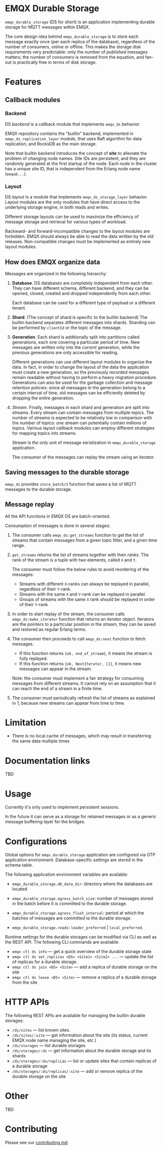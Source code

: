 # EMQX Durable Storage

`emqx_durable_storage` (DS for short) is an application implementing durable storage for MQTT messages within EMQX.

The core design idea behind `emqx_durable_storage` is to store each message exactly once (per each replica of the database), regardless of the number of consumers, online or offline.
This makes the storage disk requirements very predictable: only the number of _published_ messages matters; the number of consumers is removed from the equation, and fan-out is practically free in terms of disk storage.

# Features

## Callback modules

### Backend

DS _backend_ is a callback module that implements `emqx_ds` behavior.

EMQX repository contains the "builtin" backend, implemented in `emqx_ds_replication_layer` module, that uses Raft algorithm for data replication, and RocksDB as the main storage.

Note that builtin backend introduces the concept of **site** to alleviate the problem of changing node names.
Site IDs are persistent, and they are randomly generated at the first startup of the node.
Each node in the cluster has a unique site ID, that is independent from the Erlang node name (`emqx@...`).

### Layout

DS _layout_ is a module that implements `emqx_ds_storage_layer` behavior.
Layout modules are the only modules that have direct access to the underlying storage engine, in both reads and writes.

Different storage layouts can be used to maximize the efficiency of message storage and retrieval for various types of workload.

Backward- and forward-incompatible changes to the layout modules are forbidden.
EMQX should always be able to read the data written by the old releases.
Non-compatible changes must be implemented as entirely new layout modules.

## How does EMQX organize data

Messages are organized in the following hierarchy:

1. **Database**.
   DS databases are completely independent from each other.
   They can have different schema, different backend, and they can be opened, closed, created and dropped independently from each other.

   Each database can be used for a different type of payload or a different tenant.

2. **Shard**.
   (The concept of shard is specific to the builtin backend)
   The builtin backend separates different messages into shards.
   Sharding can be performed by `clientId` or the topic of the message.

3. **Generation**.
   Each shard is additionally split into partitions called generations, each one covering a particular period of time.
   New messages are written only into the _current_ generation, while the previous generations are only accessible for reading.

   Different generations can use different layout modules to organize the data.
   In fact, in order to change the layout of the data the application must create a new generation, so the previously recorded messages remain readable without having to perform a heavy migration procedure.
   Generations can also be used for the garbage collection and message retention policies: since all messages in the generation belong to a certain interval of time, old messages can be efficiently deleted by dropping the entire generation.


4. *Stream*.
   Finally, messages in each shard and generation are split into streams.
   Every stream can contain messages from multiple topics.
   The number of streams is expected to be relatively low in comparison with the number of topics: one stream can potentially contain millions of topics.
   Various layout callback modules can employ different strategies for mapping topics into streams.

   Stream is *the only* unit of message serialization in `emqx_durable_storage` application.

   The consumer of the messages can replay the stream using an _iterator_.

## Saving messages to the durable storage

`emqx_ds` provides `store_batch/3` function that saves a list of MQTT messages to the durable storage.

## Message replay

All the API functions in EMQX DS are batch-oriented.

Consumption of messages is done in several stages:

1. The consumer calls `emqx_ds:get_streams` function to get the list of streams that contain messages from a given topic filter, and a given time range.

2. `get_streams` returns the list of streams together with their _ranks_.
   The rank of the stream is a tuple with two elements, called `X` and `Y`.

   The consumer must follow the below rules to avoid reordering of the messages:

   - Streams with different `X`-ranks can always be replayed in parallel, regardless of their `Y`-rank.
   - Streams with the same `X` and `Y`-rank can be replayed in parallel.
   - Groups of streams with the same `X` rank should be replayed in order of their `Y`-rank

3. In order to start replay of the stream, the consumer calls `emqx_ds:make_iterator` function that returns an _iterator_ object.
   Iterators are the pointers to a particular position in the stream, they can be saved and restored as regular Erlang terms.

4. The consumer then proceeds to call `emqx_ds:next` function to fetch messages.
   - If this function returns `{ok, end_of_stream}`, it means the stream is fully replayed.
   - If this function returns `{ok, NextIterator, []}`, it means new messages can appear in the stream.

   Note: the consumer must implement a fair strategy for consuming messages from different streams.
   It cannot rely on an assumption that it can reach the end of a stream in a finite time.

5. The consumer must periodically refresh the list of streams as explained in 1, because new streams can appear from time to time.

# Limitation

- There is no local cache of messages, which may result in transferring the same data multiple times

# Documentation links

TBD

# Usage

Currently it's only used to implement persistent sessions.

In the future it can serve as a storage for retained messages or as a generic message buffering layer for the bridges.

# Configurations

Global options for `emqx_durable_storage` application are configured via OTP application environment.
Database-specific settings are stored in the schema table.

The following application environment variables are available:

- `emqx_durable_storage.db_data_dir`: directory where the databases are located

- `emqx_durable_storage.egress_batch_size`: number of messages stored in the batch before it is committed to the durable storage.

- `emqx_durable_storage.egress_flush_interval`: period at which the batches of messages are committed to the durable storage.

- `emqx_durable_storage.reads`: `leader_preferred` | `local_preferred`.

Runtime settings for the durable storages can be modified via CLI as well as the REST API.
The following CLI commands are available:

- `emqx ctl ds info` — get a quick overview of the durable storage state
- `emqx ctl ds set_replicas <DS> <Site1> <Site2> ...` — update the list of replicas for a durable storage.
- `emqx ctl ds join <DS> <Site>` — add a replica of durable storage on the site
- `emqx ctl ds leave <DS> <Site>` — remove a replica of a durable storage from the site

# HTTP APIs

The following REST APIs are available for managing the builtin durable storages:

- `/ds/sites` — list known sites.
- `/ds/sites/:site` — get information about the site (its status, current EMQX node name managing the site, etc.)
- `/ds/storages` — list durable storages
- `/ds/storages/:ds` — get information about the durable storage and its shards
- `/ds/storages/:ds/replicas` — list or update sites that contain replicas of a durable storage
- `/ds/storages/:ds/replicas/:site` — add or remove replica of the durable storage on the site

# Other
TBD

# Contributing
Please see our [contributing.md](../../CONTRIBUTING.md).
